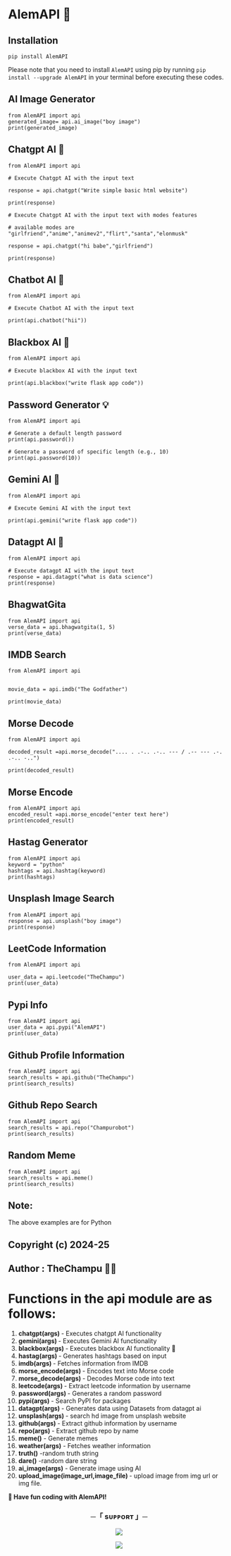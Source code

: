 # AlemAPI 🚀

## Installation

```
pip install AlemAPI
```

Please note that you need to install `AlemAPI` using pip by running `pip install --upgrade AlemAPI` in your terminal before executing these codes.

## AI Image Generator

```
from AlemAPI import api
generated_image= api.ai_image("boy image")
print(generated_image)
```

## Chatgpt AI 🤖

```
from AlemAPI import api

# Execute Chatgpt AI with the input text

response = api.chatgpt("Write simple basic html website")

print(response)

# Execute Chatgpt AI with the input text with modes features

# available modes are "girlfriend","anime","animev2","flirt","santa","elonmusk"

response = api.chatgpt("hi babe","girlfriend")

print(response)

```

## Chatbot AI 🤖

```
from AlemAPI import api

# Execute Chatbot AI with the input text

print(api.chatbot("hii"))
```

## Blackbox AI 🤖

```
from AlemAPI import api

# Execute blackbox AI with the input text

print(api.blackbox("write flask app code"))
```

## Password Generator 💡

```
from AlemAPI import api

# Generate a default length password
print(api.password())

# Generate a password of specific length (e.g., 10)
print(api.password(10))
```

## Gemini AI 🤖

```
from AlemAPI import api

# Execute Gemini AI with the input text

print(api.gemini("write flask app code"))
```

## Datagpt AI 🤖

```
from AlemAPI import api

# Execute datagpt AI with the input text
response = api.datagpt("what is data science")
print(response)
```

## BhagwatGita

```
from AlemAPI import api
verse_data = api.bhagwatgita(1, 5)
print(verse_data)
```

## IMDB Search

```
from AlemAPI import api


movie_data = api.imdb("The Godfather")

print(movie_data)
```

## Morse Decode

```
from AlemAPI import api

decoded_result =api.morse_decode(".... . .-.. .-.. --- / .-- --- .-. .-.. -..")

print(decoded_result)
```

## Morse Encode

```
from AlemAPI import api
encoded_result =api.morse_encode("enter text here")
print(encoded_result)
```

## Hastag Generator

```
from AlemAPI import api
keyword = "python"
hashtags = api.hashtag(keyword)
print(hashtags)
```

## Unsplash Image Search

```
from AlemAPI import api
response = api.unsplash("boy image")
print(response)

```

## LeetCode Information

```
from AlemAPI import api

user_data = api.leetcode("TheChampu")
print(user_data)
```

## Pypi Info

```
from AlemAPI import api
user_data = api.pypi("AlemAPI")
print(user_data)
```

## Github Profile Information

```
from AlemAPI import api
search_results = api.github("TheChampu")
print(search_results)
```

## Github Repo Search

```
from AlemAPI import api
search_results = api.repo("Champurobot")
print(search_results)
```

## Random Meme

```
from AlemAPI import api
search_results = api.meme()
print(search_results)
```

## Note:

<p> The above examples are for Python </p>

## Copyright (c) 2024-25

## Author : TheChampu 👨‍💻

# Functions in the api module are as follows:

1. <b>chatgpt(args) </b>- Executes chatgpt AI functionality
2. <b>gemini(args) </b>- Executes Gemini AI functionality
3. <b>blackbox(args) </b>- Executes blackbox AI functionality 🔮
4. <b>hastag(args) </b>- Generates hashtags based on input
5. <b>imdb(args) </b>- Fetches information from IMDB
6. <b>morse_encode(args) </b>- Encodes text into Morse code
7. <b>morse_decode(args) </b>- Decodes Morse code into text
8. <b>leetcode(args) </b>- Extract leetcode information by username
9. <b>password(args) </b>- Generates a random password
10. <b>pypi(args) </b>- Search PyPI for packages
11. <b>datagpt(args) </b>- Generates data using Datasets from datagpt ai
12. <b>unsplash(args) </b>- search hd image from unsplash website
13. <b>github(args) </b> - Extract github information by username
14. <b>repo(args) </b> - Extract github repo by name
15. <b> meme()</b> - Generate memes
16. <b> weather(args)</b> - Fetches weather information
17. <b> truth()</b> -random truth string
18. <b>dare()</b> -random dare string
19. <b> ai_image(args)</b> - Generate image using AI
20. <b> upload_image(image_url,image_file) </b> - upload image from img url or img file.

<b>🔗 Have fun coding with AlemAPI! </b>

<h3 align="center">
    ─「 sᴜᴩᴩᴏʀᴛ 」─
</h3>

<p align="center">
<a href="https://telegram.me/AdanaliMuhendis"><img src="https://img.shields.io/badge/-Support%20Group-blue.svg?style=for-the-badge&logo=Telegram"></a>
</p>
<p align="center">
<a href="https://telegram.me/SohbetAlemi"><img src="https://img.shields.io/badge/-Support%20Channel-blue.svg?style=for-the-badge&logo=telegram"></a>
</p>
